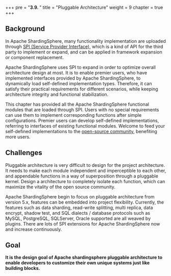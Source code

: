 +++
pre = "<b>3.9. </b>"
title = "Pluggable Architecture"
weight = 9
chapter = true
+++

## Background

In Apache ShardingSphere, many functionality implementation are uploaded through [SPI (Service Provider Interface)](https://docs.oracle.com/javase/tutorial/sound/SPI-intro.html),
which is a kind of API for the third party to implement or expand, and can be applied in framework expansion or component replacement.

Apache ShardingSphere uses SPI to expand in order to optimize overall architecture design at most. 
It is to enable premier users, who have implemented interfaces provided by Apache ShardingSphere, to dynamically load self-defined implementation types. 
Therefore, it can satisfy their practical requirements for different scenarios, while keeping architecture integrity and functional stabilization.

This chapter has provided all the Apache ShardingSphere functional modules that are loaded through SPI. 
Users with no special requirements can use them to implement corresponding functions after simple configurations. 
Premier users can develop self-defined implementations, referring to interfaces of existing functional modules. 
Welcome to feed your self-defined implementations to the [open-source community](https://github.com/apache/shardingsphere/pulls), benefiting more users.

## Challenges

Pluggable architecture is very difficult to design for the project architecture. 
It needs to make each module independent and imperceptible to each other, and appendable functions in a way of superposition through a pluggable kernel.
Design a architecture to completely isolate each function, which can maximize the vitality of the open source community.

Apache ShardingSphere begin to focus on pluggable architecture from version 5.x, features can be embedded into project flexibility.
Currently, the features such as data sharding, read-write splitting, multi replica, data encrypt, shadow test, and SQL dialects / database protocols such as MySQL, PostgreSQL, SQLServer, Oracle supported are all weaved by plugins.
There are lots of SPI extensions for Apache ShardingSphere now and increase continuously.

## Goal

**It is the design goal of Apache shardingsphere pluggable architecture to enable developers to customize their own unique systems just like building blocks.**
